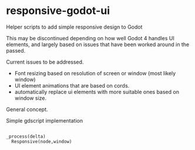 # responsive-godot-ui
Helper scripts to add simple responsive design to Godot

This may be discontinued depending on how well Godot 4 handles UI elements, and largely based on issues that have been worked around in the passed. 

Current issues to be addressed.

* Font resizing based on resolution of screen or window (most likely window)
* UI element animations that are based on cords. 
* automatically replace ui elements with more suitable ones based on window size.

General concept.

Simple gdscript implementation

```gdscript

_process(delta)
  Responsive(node,window)

```

